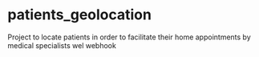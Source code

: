 # patients_geolocation
Project to locate patients in order to facilitate their home appointments by medical specialists
wel
webhook
